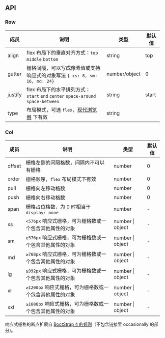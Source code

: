 ## API

### Row

| 成员    | 说明                                                                             | 类型          | 默认值 |
| ---     | ---                                                                              | ---           | ---    |
| align   | flex 布局下的垂直对齐方式：`top` `middle` `bottom`                               | string        | top    |
| gutter  | 栅格间隔，可以写成像素值或支持响应式的对象写法 `{ xs: 8, sm: 16, md: 24}`        | number/object | 0      |
| justify | flex 布局下的水平排列方式：`start` `end` `center` `space-around` `space-between` | string        | start  |
| type    | 布局模式，可选 `flex`，[现代浏览器](http://caniuse.com/#search=flex) 下有效                                         | string        |        |

### Col


| 成员   | 说明                                                   | 类型             | 默认值 |
| ---    | ---                                                    | ---              | ---    |
| offset | 栅格左侧的间隔格数，间隔内不可以有栅格                 | number           | 0      |
| order  | 栅格顺序，`flex` 布局模式下有效                          | number           | 0      |
| pull   | 栅格向左移动格数                                       | number           | 0      |
| push   | 栅格向右移动格数                                       | number           | 0      |
| span   | 栅格占位格数，为 0 时相当于 `display: none`              | number           | -      |
| xs     | `<576px` 响应式栅格，可为栅格数或一个包含其他属性的对象  | number \| object | - |
| sm     | `≥576px` 响应式栅格，可为栅格数或一个包含其他属性的对象  | number \| object | - |
| md     | `≥768px` 响应式栅格，可为栅格数或一个包含其他属性的对象  | number \| object | - |
| lg     | `≥992px` 响应式栅格，可为栅格数或一个包含其他属性的对象  | number \| object | - |
| xl     | `≥1200px` 响应式栅格，可为栅格数或一个包含其他属性的对象 | number \| object | - |
| xxl    | `≥1600px` 响应式栅格，可为栅格数或一个包含其他属性的对象 | number \| object | - |

响应式栅格的断点扩展自 [BootStrap 4 的规则](https://getbootstrap.com/docs/4.0/layout/overview/#responsive-breakpoints)（不包含链接里 occasionally 的部分)。

